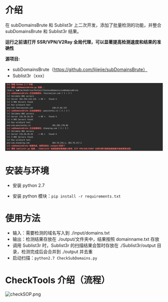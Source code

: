 # 介绍
在 subDomainsBrute 和 Sublist3r 上二次开发，添加了批量检测的功能，并整合 subDomainsBrute 和 Sublist3r 结果。

**运行之前请打开 SSR/VPN/V2Ray 全局代理，可以显著提高检测速度和结果的准确性**

**源项目:**
- subDomainsBrute（https://github.com/lijiejie/subDomainsBrute）
- Sublist3r（xxx）

![](images/ChecksubDomains.png)


# 安装与环境
- 安装 python 2.7

- 安装 python 模块：`pip install -r requirements.txt`


# 使用方法
- 输入：需要检测的域名写入到 ./input/domains.txt 
- 输出：检测结果存放在 ./output/文件夹中，结果按照 domainname.txt 存放
- 调用 Sublist3r 时，Sublist3r 的扫描结果会暂时存放在 ./Sublist3r/output 目录，检测完成后会合并到 ./output 并去重
- 启动扫描：`python2.7 CheckSubDomains.py`

# CheckTools 介绍（流程）

![checkSOP.png](https://i.loli.net/2019/10/14/RYdcAXeLZMaJrFu.png)